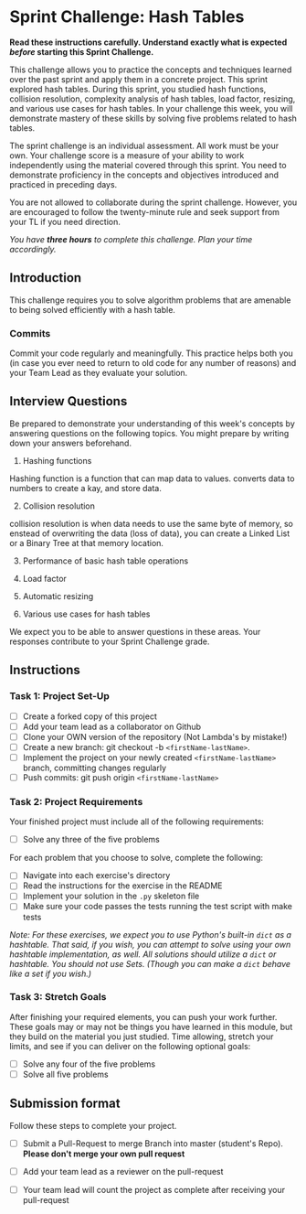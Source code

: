 # Sprint Challenge: Hash Tables

**Read these instructions carefully. Understand exactly what is expected _before_ starting this Sprint Challenge.**

This challenge allows you to practice the concepts and techniques learned over the past sprint and apply them in a concrete project. This sprint explored hash tables. During this sprint, you studied hash functions, collision resolution, complexity analysis of hash tables, load factor, resizing, and various use cases for hash tables. In your challenge this week, you will demonstrate mastery of these skills by solving five problems related to hash tables.

The sprint challenge is an individual assessment. All work must be your own. Your challenge score is a measure of your ability to work independently using the material covered through this sprint. You need to demonstrate proficiency in the concepts and objectives introduced and practiced in preceding days.

You are not allowed to collaborate during the sprint challenge. However, you are encouraged to follow the twenty-minute rule and seek support from your TL if you need direction.

_You have **three hours** to complete this challenge. Plan your time accordingly._

## Introduction

This challenge requires you to solve algorithm problems that are amenable to being solved efficiently with a hash table.

### Commits

Commit your code regularly and meaningfully. This practice helps both you (in case you ever need to return to old code for any number of reasons) and your Team Lead as they evaluate your solution.

## Interview Questions

Be prepared to demonstrate your understanding of this week's concepts by answering questions on the following topics. You might prepare by writing down your answers beforehand.

1. Hashing functions

Hashing function is a function that can map data to values.  converts data to numbers to create a kay, and store data.

2. Collision resolution

collision resolution is when data needs to use the same byte of memory, so enstead of overwriting the data (loss of data), you can create a Linked List or a Binary Tree at that memory location.

3. Performance of basic hash table operations



4. Load factor
5. Automatic resizing
6. Various use cases for hash tables

We expect you to be able to answer questions in these areas. Your responses contribute to your Sprint Challenge grade.

## Instructions

### Task 1: Project Set-Up

- [ ] Create a forked copy of this project
- [ ] Add your team lead as a collaborator on Github
- [ ] Clone your OWN version of the repository (Not Lambda's by mistake!)
- [ ] Create a new branch: git checkout -b `<firstName-lastName>`.
- [ ] Implement the project on your newly created `<firstName-lastName>` branch, committing changes regularly
- [ ] Push commits: git push origin `<firstName-lastName>`

### Task 2: Project Requirements

Your finished project must include all of the following requirements:

- [ ] Solve any three of the five problems

For each problem that you choose to solve, complete the following:

- [ ] Navigate into each exercise's directory
- [ ] Read the instructions for the exercise in the README
- [ ] Implement your solution in the `.py` skeleton file
- [ ] Make sure your code passes the tests running the test script with make tests

*Note: For these exercises, we expect you to use Python's built-in `dict` as a hashtable. That said, if you wish, you can attempt to solve using your own hashtable implementation, as well. All solutions should utilize a `dict` or hashtable. You should not use Sets. (Though you can make a `dict` behave like a set if you wish.)*

### Task 3: Stretch Goals

After finishing your required elements, you can push your work further. These goals may or may not be things you have learned in this module, but they build on the material you just studied. Time allowing, stretch your limits, and see if you can deliver on the following optional goals:

- [ ] Solve any four of the five problems
- [ ] Solve all five problems

## Submission format

Follow these steps to complete your project.

- [ ] Submit a Pull-Request to merge <firstName-lastName> Branch into master (student's  Repo). **Please don't merge your own pull request**
- [ ] Add your team lead as a reviewer on the pull-request
- [ ] Your team lead will count the project as complete after receiving your pull-request

